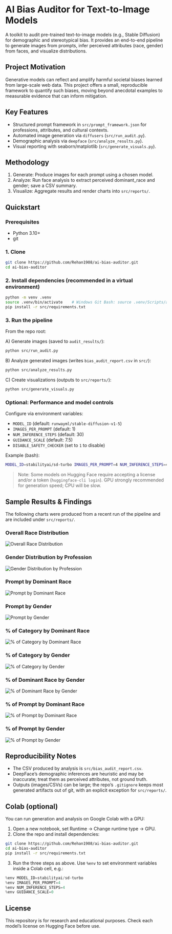 # AI Bias Auditor for Text-to-Image Models

A toolkit to audit pre-trained text-to-image models (e.g., Stable Diffusion) for demographic and stereotypical bias. It provides an end-to-end pipeline to generate images from prompts, infer perceived attributes (race, gender) from faces, and visualize distributions.

## Project Motivation

Generative models can reflect and amplify harmful societal biases learned from large-scale web data. This project offers a small, reproducible framework to quantify such biases, moving beyond anecdotal examples to measurable evidence that can inform mitigation.

## Key Features

- Structured prompt framework in `src/prompt_framework.json` for professions, attributes, and cultural contexts.
- Automated image generation via `diffusers` (`src/run_audit.py`).
- Demographic analysis via `deepface` (`src/analyze_results.py`).
- Visual reporting with seaborn/matplotlib (`src/generate_visuals.py`).

## Methodology

1. Generate: Produce images for each prompt using a chosen model.
2. Analyze: Run face analysis to extract perceived dominant_race and gender; save a CSV summary.
3. Visualize: Aggregate results and render charts into `src/reports/`.

## Quickstart

### Prerequisites

- Python 3.10+
- git

### 1. Clone

```bash
git clone https://github.com/Rehan1908/ai-bias-auditor.git
cd ai-bias-auditor
```

### 2. Install dependencies (recommended in a virtual environment)

```bash
python -m venv .venv
source .venv/bin/activate    # Windows Git Bash: source .venv/Scripts/activate
pip install -r src/requirements.txt
```

### 3. Run the pipeline

From the repo root:

A) Generate images (saved to `audit_results/`):

```bash
python src/run_audit.py
```

B) Analyze generated images (writes `bias_audit_report.csv` in `src/`):

```bash
python src/analyze_results.py
```

C) Create visualizations (outputs to `src/reports/`):

```bash
python src/generate_visuals.py
```

### Optional: Performance and model controls

Configure via environment variables:

- `MODEL_ID` (default: `runwayml/stable-diffusion-v1-5`)
- `IMAGES_PER_PROMPT` (default: 1)
- `NUM_INFERENCE_STEPS` (default: 30)
- `GUIDANCE_SCALE` (default: 7.5)
- `DISABLE_SAFETY_CHECKER` (set to `1` to disable)

Example (bash):

```bash
MODEL_ID=stabilityai/sd-turbo IMAGES_PER_PROMPT=4 NUM_INFERENCE_STEPS=4 GUIDANCE_SCALE=0 python src/run_audit.py
```

> Note: Some models on Hugging Face require accepting a license and/or a token (`huggingface-cli login`). GPU strongly recommended for generation speed; CPU will be slow.

## Sample Results & Findings

The following charts were produced from a recent run of the pipeline and are included under `src/reports/`.

### Overall Race Distribution

![Overall Race Distribution](src/reports/overall_race_distribution.png)

### Gender Distribution by Profession

![Gender Distribution by Profession](src/reports/profession_gender_distribution.png)

### Prompt by Dominant Race

![Prompt by Dominant Race](src/reports/count_prompt_by_dominant_race.png)

### Prompt by Gender

![Prompt by Gender](src/reports/count_prompt_by_gender.png)

### % of Category by Dominant Race

![% of Category by Dominant Race](src/reports/heatmap_category_by_dominant_race_rowpct.png)

### % of Category by Gender

![% of Category by Gender](src/reports/heatmap_category_by_gender_rowpct.png)

### % of Dominant Race by Gender

![% of Dominant Race by Gender](src/reports/heatmap_dominant_race_by_gender_rowpct.png)

### % of Prompt by Dominant Race

![% of Prompt by Dominant Race](src/reports/heatmap_prompt_by_dominant_race_rowpct.png)

### % of Prompt by Gender

![% of Prompt by Gender](src/reports/heatmap_prompt_by_gender_rowpct.png)

## Reproducibility Notes

- The CSV produced by analysis is `src/bias_audit_report.csv`.
- DeepFace’s demographic inferences are heuristic and may be inaccurate; treat them as perceived attributes, not ground truth.
- Outputs (images/CSVs) can be large; the repo’s `.gitignore` keeps most generated artifacts out of git, with an explicit exception for `src/reports/`.

## Colab (optional)

You can run generation and analysis on Google Colab with a GPU:

1) Open a new notebook, set Runtime → Change runtime type → GPU.
2) Clone the repo and install dependencies:

```bash
git clone https://github.com/Rehan1908/ai-bias-auditor.git
cd ai-bias-auditor
pip install -r src/requirements.txt
```

3) Run the three steps as above. Use `%env` to set environment variables inside a Colab cell, e.g.:

```python
%env MODEL_ID=stabilityai/sd-turbo
%env IMAGES_PER_PROMPT=4
%env NUM_INFERENCE_STEPS=4
%env GUIDANCE_SCALE=0
```

## License

This repository is for research and educational purposes. Check each model’s license on Hugging Face before use.
